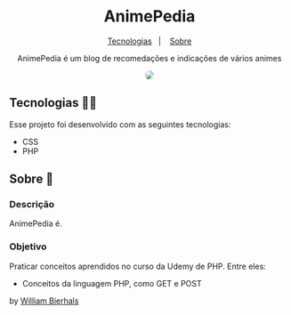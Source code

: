 <h1 align="center"> AnimePedia </h1>
<p align="center">
  <a href="#tecnologias-">Tecnologias</a>&nbsp;&nbsp;&nbsp;|&nbsp;&nbsp;&nbsp;
  <a href="#sobre-">Sobre</a>
</p>
<p align="center"> 
  AnimePedia é um blog de recomedações e indicações de vários animes
</p>
<p align="center">
  <img src="https://github.com/will1Zera/animePedia/blob/master/animepedia.gif?raw=true" align="center" style="border-radius: 10px" />
</p>

## Tecnologias 👨‍💻 
Esse projeto foi desenvolvido com as seguintes tecnologias:
- CSS
- PHP

## Sobre 📖


### Descrição
AnimePedia é.


### Objetivo
Praticar conceitos aprendidos no curso da Udemy de PHP. Entre eles:

- Conceitos da linguagem PHP, como GET e POST


by [William Bierhals](https://github.com/will1Zera)
